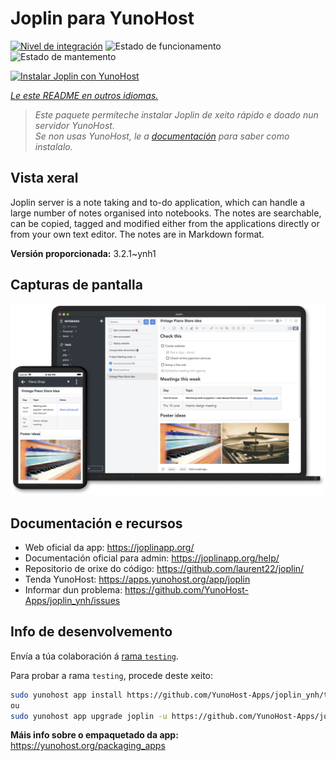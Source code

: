 <!--
NOTA: Este README foi creado automáticamente por <https://github.com/YunoHost/apps/tree/master/tools/readme_generator>
NON debe editarse manualmente.
-->

# Joplin para YunoHost

[![Nivel de integración](https://dash.yunohost.org/integration/joplin.svg)](https://ci-apps.yunohost.org/ci/apps/joplin/) ![Estado de funcionamento](https://ci-apps.yunohost.org/ci/badges/joplin.status.svg) ![Estado de mantemento](https://ci-apps.yunohost.org/ci/badges/joplin.maintain.svg)

[![Instalar Joplin con YunoHost](https://install-app.yunohost.org/install-with-yunohost.svg)](https://install-app.yunohost.org/?app=joplin)

*[Le este README en outros idiomas.](./ALL_README.md)*

> *Este paquete permíteche instalar Joplin de xeito rápido e doado nun servidor YunoHost.*  
> *Se non usas YunoHost, le a [documentación](https://yunohost.org/install) para saber como instalalo.*

## Vista xeral

Joplin server is a note taking and to-do application, which can handle a large number of notes organised into notebooks. The notes are searchable, can be copied, tagged and modified either from the applications directly or from your own text editor. The notes are in Markdown format.

**Versión proporcionada:** 3.2.1~ynh1

## Capturas de pantalla

![Captura de pantalla de Joplin](./doc/screenshots/screenshot.png)

## Documentación e recursos

- Web oficial da app: <https://joplinapp.org/>
- Documentación oficial para admin: <https://joplinapp.org/help/>
- Repositorio de orixe do código: <https://github.com/laurent22/joplin/>
- Tenda YunoHost: <https://apps.yunohost.org/app/joplin>
- Informar dun problema: <https://github.com/YunoHost-Apps/joplin_ynh/issues>

## Info de desenvolvemento

Envía a túa colaboración á [rama `testing`](https://github.com/YunoHost-Apps/joplin_ynh/tree/testing).

Para probar a rama `testing`, procede deste xeito:

```bash
sudo yunohost app install https://github.com/YunoHost-Apps/joplin_ynh/tree/testing --debug
ou
sudo yunohost app upgrade joplin -u https://github.com/YunoHost-Apps/joplin_ynh/tree/testing --debug
```

**Máis info sobre o empaquetado da app:** <https://yunohost.org/packaging_apps>
